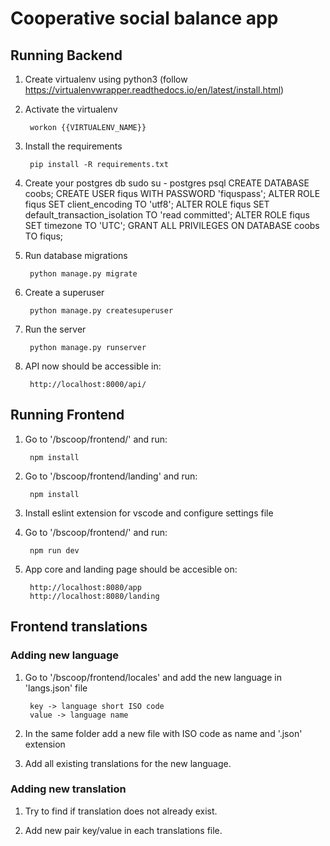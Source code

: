 # Cooperative social balance app 

## Running Backend

1. Create virtualenv using python3 (follow https://virtualenvwrapper.readthedocs.io/en/latest/install.html)


2. Activate the virtualenv

        workon {{VIRTUALENV_NAME}}

3. Install the requirements

        pip install -R requirements.txt

4. Create your postgres db
        sudo su - postgres psql
        CREATE DATABASE coobs;
        CREATE USER fiqus WITH PASSWORD 'fiquspass';
        ALTER ROLE fiqus SET client_encoding TO 'utf8';
        ALTER ROLE fiqus SET default_transaction_isolation TO 'read committed';
        ALTER ROLE fiqus SET timezone TO 'UTC';
        GRANT ALL PRIVILEGES ON DATABASE coobs TO fiqus;

5. Run database migrations

        python manage.py migrate 

6. Create a superuser

        python manage.py createsuperuser

7. Run the server

        python manage.py runserver

8. API now should be accessible in:

        http://localhost:8000/api/

## Running Frontend

1. Go to '/bscoop/frontend/' and run:

        npm install

2. Go to '/bscoop/frontend/landing' and run:

        npm install

3. Install eslint extension for vscode and configure settings file 


4. Go to '/bscoop/frontend/' and run:
        
        npm run dev

5. App core and landing page should be accesible on:

        http://localhost:8080/app
        http://localhost:8080/landing

## Frontend translations

### Adding new language

1. Go to '/bscoop/frontend/locales' and add the new language in 'langs.json' file

        key -> language short ISO code
        value -> language name

2. In the same folder add a new file with ISO code as name and '.json' extension

3. Add all existing translations for the new language.

### Adding new translation

1. Try to find if translation does not already exist.

2. Add new pair key/value in each translations file.
